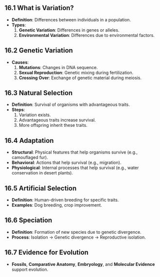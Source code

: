 ## 16.1 What is Variation?
- **Definition**: Differences between individuals in a population.
- **Types**:  
  1. **Genetic Variation**: Differences in genes or alleles.
  2. **Environmental Variation**: Differences due to environmental factors.

## 16.2 Genetic Variation
- **Causes**:  
  1. **Mutations**: Changes in DNA sequence.
  2. **Sexual Reproduction**: Genetic mixing during fertilization.
  3. **Crossing Over**: Exchange of genetic material during meiosis.

## 16.3 Natural Selection
- **Definition**: Survival of organisms with advantageous traits.
- **Steps**:
  1. Variation exists.
  2. Advantageous traits increase survival.
  3. More offspring inherit these traits.

## 16.4 Adaptation
- **Structural**: Physical features that help organisms survive (e.g., camouflaged fur).
- **Behavioral**: Actions that help survival (e.g., migration).
- **Physiological**: Internal processes that help survival (e.g., water conservation in desert plants).

## 16.5 Artificial Selection
- **Definition**: Human-driven breeding for specific traits.
- **Examples**: Dog breeding, crop improvement.

## 16.6 Speciation
- **Definition**: Formation of new species due to genetic divergence.
- **Process**: Isolation → Genetic divergence → Reproductive isolation.

## 16.7 Evidence for Evolution
- **Fossils**, **Comparative Anatomy**, **Embryology**, and **Molecular Evidence** support evolution.
